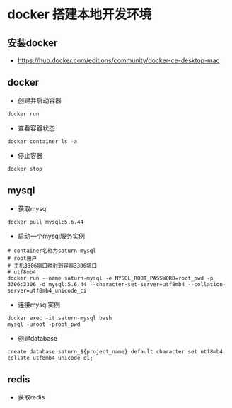 # docker 搭建本地开发环境

## 安装docker
+ https://hub.docker.com/editions/community/docker-ce-desktop-mac

## docker
+ 创建并启动容器
```
docker run
```

+ 查看容器状态
```
docker container ls -a
```

+ 停止容器
```
docker stop
```


## mysql
+ 获取mysql
```
docker pull mysql:5.6.44
```

+ 启动一个mysql服务实例
```
# container名称为saturn-mysql
# root用户
# 主机3306端口映射到容器3306端口
# utf8mb4
docker run --name saturn-mysql -e MYSQL_ROOT_PASSWORD=root_pwd -p 3306:3306 -d mysql:5.6.44 --character-set-server=utf8mb4 --collation-server=utf8mb4_unicode_ci
```

+ 连接mysql实例
```
docker exec -it saturn-mysql bash
mysql -uroot -proot_pwd
```

+ 创建database
```
create database saturn_${project_name} default character set utf8mb4 collate utf8mb4_unicode_ci;
```


## redis
+ 获取redis
```
```
